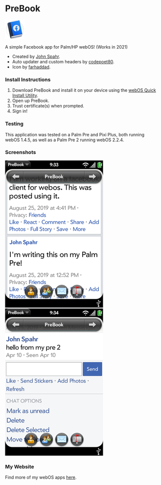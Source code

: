 # PreBook
![PreBook logo by farhaddad](PreBook/images/icon.png)

A simple Facebook app for Palm/HP webOS! (Works in 2021)

- Created by [John Spahr](https://github.com/JohnSpahr).
- Auto updater and custom headers by [codepoet80](https://github.com/codepoet80).
- Icon by [farhaddad](https://4d-creations.com/).

### Install Instructions
1. Download PreBook and install it on your device using the [webOS Quick Install Utility](https://github.com/JayCanuck/webos-quick-install/releases).
2. Open up PreBook.
3. Trust certificate(s) when prompted.
4. Sign in!

### Testing
This application was tested on a Palm Pre and Pixi Plus, both running webOS 1.4.5, as well as a Palm Pre 2 running webOS 2.2.4.

### Screenshots
![Profile](https://github.com/JohnSpahr/PreBook/blob/master/Screenshots/posts.png?raw=true) ![Menu](https://github.com/JohnSpahr/PreBook/blob/master/Screenshots/messenger.png?raw=true)

### My Website
Find more of my webOS apps [here](https://tectrasystems.org/software.html#webos).
